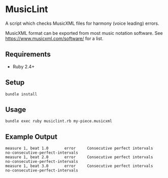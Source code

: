 # MusicLint

A script which checks MusicXML files for harmony (voice leading) errors.

MusicXML format can be exported from most music notation software.  See
https://www.musicxml.com/software/ for a list.

## Requirements

* Ruby 2.4+

## Setup

    bundle install

## Usage

    bundle exec ruby musiclint.rb my-piece.musicxml

## Example Output

    measure 1, beat 1.0       error     Consecutive perfect intervals             no-consecutive-perfect-intervals
    measure 1, beat 2.0       error     Consecutive perfect intervals             no-consecutive-perfect-intervals
    measure 1, beat 3.0       error     Consecutive perfect intervals             no-consecutive-perfect-intervals

